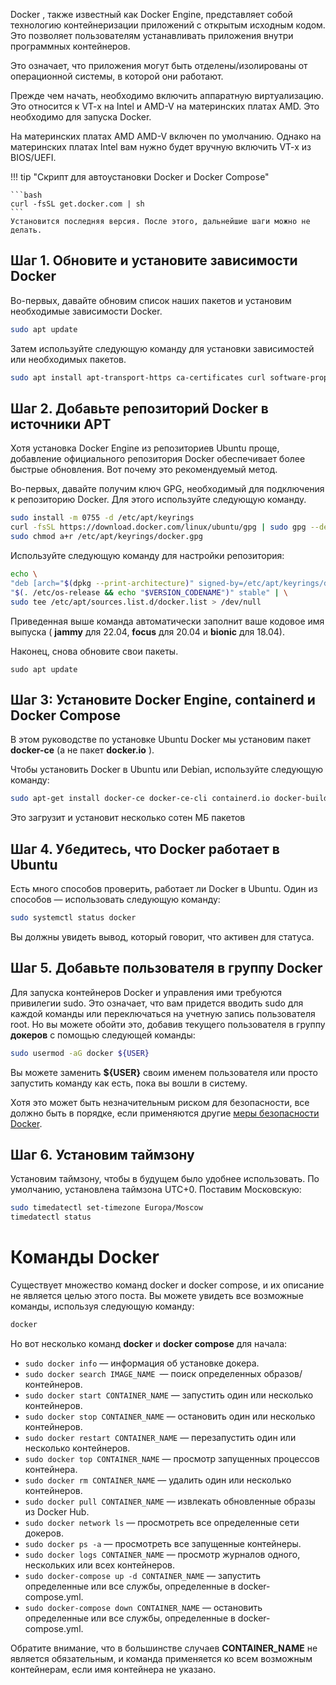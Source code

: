 Docker , также известный как Docker Engine, представляет собой технологию контейнеризации приложений с открытым исходным кодом. Это позволяет пользователям устанавливать приложения внутри программных контейнеров.

Это означает, что приложения могут быть отделены/изолированы от операционной системы, в которой они работают.

Прежде чем начать, необходимо включить аппаратную виртуализацию. Это относится к VT-x на Intel и AMD-V на материнских платах AMD. Это необходимо для запуска Docker.

На материнских платах AMD AMD-V включен по умолчанию. Однако на материнских платах Intel вам нужно будет вручную включить VT-x из BIOS/UEFI.

!!! tip "Скрипт для автоустановки Docker и Docker Compose"

    ```bash
    curl -fsSL get.docker.com | sh
    ```
    Установится последняя версия. После этого, дальнейшие шаги можно не делать.

## Шаг 1. Обновите и установите зависимости Docker

Во-первых, давайте обновим список наших пакетов и установим необходимые зависимости Docker.

```bash
sudo apt update
```

Затем используйте следующую команду для установки зависимостей или необходимых пакетов.

```bash
sudo apt install apt-transport-https ca-certificates curl software-properties-common gnupg lsb-release
```

## Шаг 2. Добавьте репозиторий Docker в источники APT

Хотя установка Docker Engine из репозиториев Ubuntu проще, добавление официального репозитория Docker обеспечивает более быстрые обновления. Вот почему это рекомендуемый метод.

Во-первых, давайте получим ключ GPG, необходимый для подключения к репозиторию Docker. Для этого используйте следующую команду.

```bash
sudo install -m 0755 -d /etc/apt/keyrings
curl -fsSL https://download.docker.com/linux/ubuntu/gpg | sudo gpg --dearmor -o /etc/apt/keyrings/docker.gpg
sudo chmod a+r /etc/apt/keyrings/docker.gpg
```

Используйте следующую команду для настройки репозитория:

```bash
echo \
"deb [arch="$(dpkg --print-architecture)" signed-by=/etc/apt/keyrings/docker.gpg] https://download.docker.com/linux/ubuntu \
"$(. /etc/os-release && echo "$VERSION_CODENAME")" stable" | \
sudo tee /etc/apt/sources.list.d/docker.list > /dev/null
```

Приведенная выше команда автоматически заполнит ваше кодовое имя выпуска ( **jammy** для 22.04, **focus** для 20.04 и **bionic** для 18.04).

Наконец, снова обновите свои пакеты.

`sudo apt update`

## Шаг 3: Установите Docker Engine, containerd и Docker Compose

В этом руководстве по установке Ubuntu Docker мы установим пакет **docker-ce** (а не пакет **docker.io** ).

Чтобы установить Docker в Ubuntu или Debian, используйте следующую команду:

```bash
sudo apt-get install docker-ce docker-ce-cli containerd.io docker-buildx-plugin docker-compose-plugin
```

Это загрузит и установит несколько сотен МБ пакетов

## Шаг 4. Убедитесь, что Docker работает в Ubuntu

Есть много способов проверить, работает ли Docker в Ubuntu. Один из способов — использовать следующую команду:

```bash
sudo systemctl status docker
```

Вы должны увидеть вывод, который говорит, что активен для статуса.

## Шаг 5. Добавьте пользователя в группу Docker

Для запуска контейнеров Docker и управления ими требуются привилегии sudo. Это означает, что вам придется вводить sudo для каждой команды или переключаться на учетную запись пользователя root. Но вы можете обойти это, добавив текущего пользователя в группу **докеров** с помощью следующей команды:

```bash
sudo usermod -aG docker ${USER}
```

Вы можете заменить **${USER}** своим именем пользователя или просто запустить команду как есть, пока вы вошли в систему.

Хотя это может быть незначительным риском для безопасности, все должно быть в порядке, если применяются другие [меры безопасности Docker](https://www.smarthomebeginner.com/traefik-docker-security-best-practices/).

## Шаг 6. Установим таймзону

Установим таймзону, чтобы в будущем было удобнее использовать. По умолчанию, установлена таймзона UTC+0. Поставим Московскую:

```bash
sudo timedatectl set-timezone Europa/Moscow
timedatectl status
```
# Команды Docker

Существует множество команд docker и docker compose, и их описание не является целью этого поста. Вы можете увидеть все возможные команды, используя следующую команду:

```bash
docker
```

Но вот несколько команд **docker** и **docker compose** для начала:

-   `sudo docker info` — информация об установке докера.
-   `sudo docker search IMAGE_NAME `— поиск определенных образов/контейнеров.
-   `sudo docker start CONTAINER_NAME` — запустить один или несколько контейнеров.
-   `sudo docker stop CONTAINER_NAME` — остановить один или несколько контейнеров.
-   `sudo docker restart CONTAINER_NAME` — перезапустить один или несколько контейнеров.
-   `sudo docker top CONTAINER_NAME` — просмотр запущенных процессов контейнера.
-   `sudo docker rm CONTAINER_NAME` — удалить один или несколько контейнеров.
-   `sudo docker pull CONTAINER_NAME` — извлекать обновленные образы из Docker Hub.
-   `sudo docker network ls` — просмотреть все определенные сети докеров.
-   `sudo docker ps -a` — просмотреть все запущенные контейнеры.
-   `sudo docker logs CONTAINER_NAME` — просмотр журналов одного, нескольких или всех контейнеров.
-   `sudo docker-compose up -d CONTAINER_NAME` — запустить определенные или все службы, определенные в docker-compose.yml.
-   `sudo docker-compose down CONTAINER_NAME` — остановить определенные или все службы, определенные в docker-compose.yml.

Обратите внимание, что в большинстве случаев **CONTAINER\_NAME** не является обязательным, и команда применяется ко всем возможным контейнерам, если имя контейнера не указано.